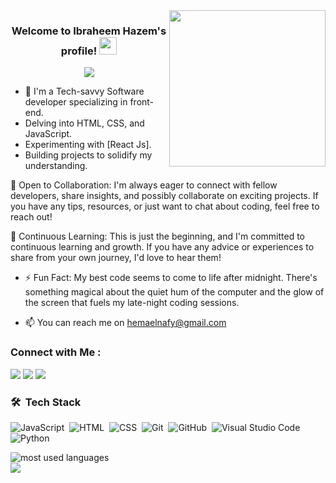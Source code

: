 
<img width="250" align="right" src="https://c.tenor.com/_DOBjnGspYAAAAAM/code-coding.gif">

<h3 align="center">
  Welcome to Ibraheem Hazem's profile!
  <img src="https://media.giphy.com/media/hvRJCLFzcasrR4ia7z/giphy.gif" width="28">
</h3>

<!-- Typing SVG by DenverCoder1 - https://github.com/DenverCoder1/readme-typing-svg -->
<p align="center">
  <a href="https://github.com/DenverCoder1/readme-typing-svg"><img src="https://readme-typing-svg.herokuapp.com/?lines=Front-End%20web%20developer;Turning%20Dreams%20Into%20Reality&font=Fira%20Code&center=true&width=440&height=45&color=f75c7e&vCenter=true&size=22"></a>
</p> 

- 🏢 I'm a Tech-savvy Software developer specializing in front-end.
- Delving into HTML, CSS, and JavaScript.
- Experimenting with [React Js].
- Building projects to solidify my understanding.

🤝 Open to Collaboration:
I'm always eager to connect with fellow developers, share insights, and possibly collaborate on exciting projects. If you have any tips, resources, or just want to chat about coding, feel free to reach out!

🌱 Continuous Learning:
This is just the beginning, and I'm committed to continuous learning and growth. If you have any advice or experiences to share from your own journey, I'd love to hear them!
- ⚡ Fun Fact: My best code seems to come to life after midnight. There's something magical about the quiet hum of the computer and the glow of the screen that fuels my late-night coding sessions.

- 📫 You can reach me on hemaelnafy@gmail.com


### Connect with Me :

<a href="https://www.linkedin.com/in/ibraheemhazem/" target="_blank"><img src="https://img.shields.io/badge/-Ibraheem%20Hazem-0077B5?style=for-the-badge&logo=Linkedin&logoColor=white"/></a>
<a href="https://t.me/Ibrahimhazem14" target="_blank"><img src="https://img.shields.io/badge/-Ibraheem%20Hazem-0077B5?style=for-the-badge&logo=Telegram&logoColor=white"/></a>
<a href="https://www.facebook.com/w.ferty" target="_blank"><img src="https://img.shields.io/badge/-Ibraheem%20Hazem-0077B5?style=for-the-badge&logo=Facebook&logoColor=white"/></a>

### 🛠 &nbsp;Tech Stack
![JavaScript](https://img.shields.io/badge/-JavaScript-05122A?style=flat&logo=javascript)&nbsp;
![HTML](https://img.shields.io/badge/-HTML-05122A?style=flat&logo=HTML5)&nbsp;
![CSS](https://img.shields.io/badge/-CSS-05122A?style=flat&logo=CSS3&logoColor=1572B6)&nbsp;
![Git](https://img.shields.io/badge/-Git-05122A?style=flat&logo=git)&nbsp;
![GitHub](https://img.shields.io/badge/-GitHub-05122A?style=flat&logo=github)&nbsp;
![Visual Studio Code](https://img.shields.io/badge/-Visual%20Studio%20Code-05122A?style=flat&logo=visual-studio-code&logoColor=007ACC)&nbsp;
![Python](https://img.shields.io/badge/-Python%20-05122A?style=flat&logo=python)&nbsp;




<img align="left" src="https://github-readme-stats.vercel.app/api/top-langs?username=IbraheemHazem&show_icons=true&locale=en&layout=compact&theme=radical" alt="most used languages" />
<br>
<a href="https://komarev.com/ghpvc/?username=IbraheemHazem&style=for-the-badge">
    <img src="https://komarev.com/ghpvc/?username=IbraheemHazem&style=for-the-badge">
</a>

